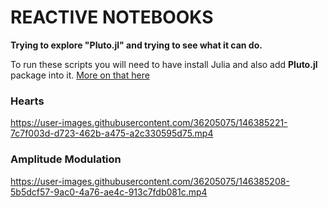 # REACTIVE NOTEBOOKS
**Trying to explore "Pluto.jl" and trying to see what it can do.**

To run these scripts you will need to have install Julia and also add **Pluto.jl** package into it. [More on that here](https://www.google.com/url?sa=t&rct=j&q=&esrc=s&source=web&cd=&cad=rja&uact=8&ved=2ahUKEwio_di2uuj0AhXUTmwGHfpICmgQFnoECCAQAQ&url=https%3A%2F%2Fgithub.com%2Ffonsp%2FPluto.jl&usg=AOvVaw0XZTk7us_bEY4X-JczN7W4)

### Hearts

https://user-images.githubusercontent.com/36205075/146385221-7c7f003d-d723-462b-a475-a2c330595d75.mp4

### Amplitude Modulation

https://user-images.githubusercontent.com/36205075/146385208-5b5dcf57-9ac0-4a76-ae4c-913c7fdb081c.mp4
